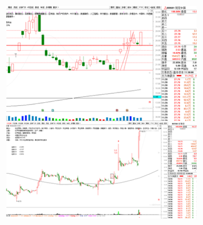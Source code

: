 ![Image](https://github.com/bentaoan/bentaoan/blob/main/img/b4b528c2-b7c4-4ed1-882a-46ea36aea7fc.png)
![Image](https://github.com/bentaoan/bentaoan/blob/main/img/7a89c818-da39-4388-9ab6-8df030e171f5.png)
